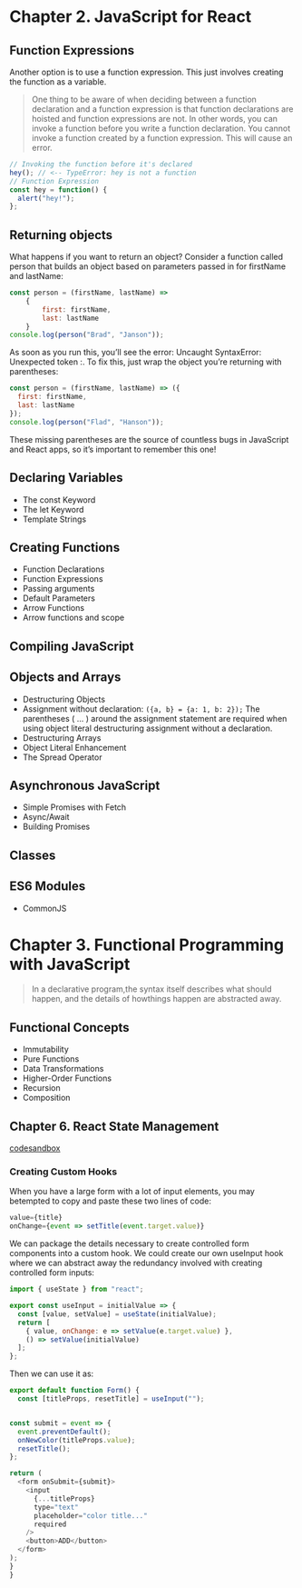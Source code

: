 # Chapter 2. JavaScript for React
## Function Expressions

Another option is to use a function expression. This just involves creating the function as a variable.

> One thing to be aware of when deciding between a function declaration and a function expression is that function declarations are hoisted and function expressions are not. In other words, you can invoke a function before you write a function declaration. You cannot invoke a function created by a function expression. This will cause an error. 

```js
// Invoking the function before it's declared
hey(); // <-- TypeError: hey is not a function
// Function Expression
const hey = function() {
  alert("hey!");
};
```


## Returning objects

What happens if you want to return an object? Consider a function called person that builds an object based on parameters passed in for firstName and lastName:

```js
const person = (firstName, lastName) =>
    {
        first: firstName,
        last: lastName
    }
console.log(person("Brad", "Janson"));
```

As soon as you run this, you’ll see the error: Uncaught SyntaxError: Unexpected token :. To fix this, just wrap the object you’re returning with parentheses:

```js
const person = (firstName, lastName) => ({
  first: firstName,
  last: lastName
});
console.log(person("Flad", "Hanson"));
```

These missing parentheses are the source of countless bugs in JavaScript and React apps, so it’s important to remember this one!

## Declaring Variables
- The const Keyword
- The let Keyword
- Template Strings
## Creating Functions
- Function Declarations
- Function Expressions
- Passing arguments
- Default Parameters
- Arrow Functions
- Arrow functions and scope
## Compiling JavaScript
## Objects and Arrays
- Destructuring Objects
- Assignment without declaration: `({a, b} = {a: 1, b: 2});` The parentheses ( ... ) around the assignment statement are required when using object literal destructuring assignment without a declaration.
- Destructuring Arrays
- Object Literal Enhancement
- The Spread Operator
## Asynchronous JavaScript
- Simple Promises with Fetch
- Async/Await
- Building Promises
## Classes
## ES6 Modules
- CommonJS

# Chapter 3. Functional Programming with JavaScript

> In a declarative program,the syntax itself describes what should happen, and the details of howthings happen are abstracted away.

## Functional Concepts
- Immutability
- Pure Functions
- Data Transformations
- Higher-Order Functions
- Recursion
- Composition

## Chapter 6. React State Management

[codesandbox](https://codesandbox.io/s/star-component-ln3u7?file=/src/App.js)

### Creating Custom Hooks
When you have a large form with a lot of input elements, you may betempted to copy and paste these two lines of code:

```js
value={title}
onChange={event => setTitle(event.target.value)}
```

We can package the details necessary to create controlled form components into a custom hook. We could create our own useInput hook where we can abstract away the redundancy involved with creating controlled form inputs:

```js
import { useState } from "react";

export const useInput = initialValue => {
  const [value, setValue] = useState(initialValue);
  return [
    { value, onChange: e => setValue(e.target.value) },
    () => setValue(initialValue)
  ];
};
```
Then we can use it as:

```js
export default function Form() {
  const [titleProps, resetTitle] = useInput("");


const submit = event => {
  event.preventDefault();
  onNewColor(titleProps.value);
  resetTitle();
};

return (
  <form onSubmit={submit}>
    <input
      {...titleProps}
      type="text"
      placeholder="color title..."
      required
    />
    <button>ADD</button>
  </form>
);
}
}
```
